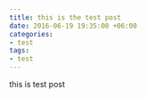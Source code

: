 ```yaml
---
title: this is the test post
date: 2016-06-19 19:35:00 +06:00
categories:
- test
tags:
- test
---
```


this is test post 